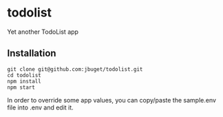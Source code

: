 # todolist
Yet another TodoList app

## Installation

```
git clone git@github.com:jbuget/todolist.git
cd todolist
npm install
npm start
```

In order to override some app values, you can copy/paste the sample.env file into .env and edit it.
